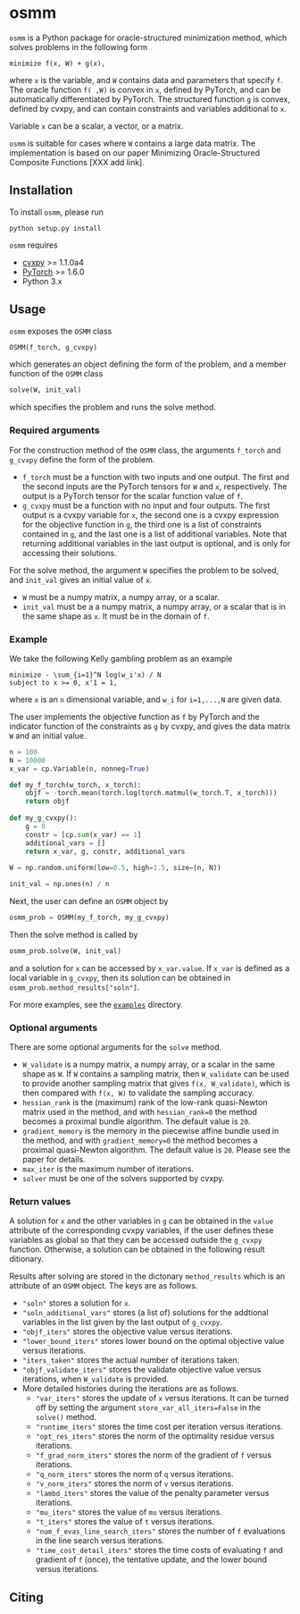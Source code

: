 # osmm
`osmm` is a Python package for oracle-structured minimization method, which solves problems in the following form
```
minimize f(x, W) + g(x),
```
where `x` is the variable, and `W` contains data and parameters that specify `f`. 
The oracle function `f( ,W)` is convex in `x`, defined by PyTorch, and can be automatically differentiated by PyTorch. 
The structured function `g` is convex, defined by cvxpy, and can contain constraints and variables additional to `x`.

Variable `x` can be a scalar, a vector, or a matrix.

`osmm` is suitable for cases where `W` contains a large data matrix.
The implementation is based on our paper Minimizing Oracle-Structured Composite Functions [XXX add link].

## Installation
To install `osmm`, please run 
```
python setup.py install
```

`osmm` requires
* [cvxpy](https://github.com/cvxgrp/cvxpy) >= 1.1.0a4
* [PyTorch](https://pytorch.org/) >= 1.6.0
* Python 3.x

## Usage
`osmm` exposes the `OSMM` class 
```python
OSMM(f_torch, g_cvxpy)
```
which generates an object defining the form of the problem, and a member function of the `OSMM` class
```python
solve(W, init_val)
```
which specifies the problem and runs the solve method.

### Required arguments
For the construction method of the `OSMM` class, the arguments `f_torch` and `g_cvxpy` define the form of the problem.
* `f_torch` must be a function with two inputs and one output. The first and the second inputs are the PyTorch tensors for `W` and `x`, respectively. The output is a PyTorch tensor for the scalar function value of `f`.
* `g_cvxpy` must be a function with no input and four outputs. The first output is a cvxpy variable for `x`, the second one is a cvxpy expression for the objective function in `g`, the third one is a list of constraints contained in `g`, and the last one is a list of additional variables. Note that returning additional variables in the last output is optional, and is only for accessing their solutions.

For the solve method, the argument `W` specifies the problem to be solved, and `init_val` gives an initial value of `x`.
* `W` must be a numpy matrix, a numpy array, or a scalar.
* `init_val` must be a a numpy matrix, a numpy array, or a scalar that is in the same shape as `x`. It must be in the domain of `f`.

### Example
We take the following Kelly gambling problem as an example
```
minimize - \sum_{i=1}^N log(w_i'x) / N
subject to x >= 0, x'1 = 1,
```
where `x` is an `n` dimensional variable, and `w_i` for `i=1,...,N` are given data.

The user implements the objective function as `f` by PyTorch and the indicator function of the constraints as `g` by cvxpy, and gives the data matrix `W` and an initial value.
```python
n = 100
N = 10000
x_var = cp.Variable(n, nonneg=True)

def my_f_torch(w_torch, x_torch):
    objf = -torch.mean(torch.log(torch.matmul(w_torch.T, x_torch)))
    return objf
    
def my_g_cvxpy():
    g = 0
    constr = [cp.sum(x_var) == 1]
    additional_vars = []
    return x_var, g, constr, additional_vars
    
W = np.random.uniform(low=0.5, high=1.5, size=(n, N))

init_val = np.ones(n) / n
```
Next, the user can define an `OSMM` object by
```python
osmm_prob = OSMM(my_f_torch, my_g_cvxpy)
```
Then the solve method is called by
```python
osmm_prob.solve(W, init_val)
```
and a solution for `x` can be accessed by `x_var.value`. If `x_var` is defined as a local variable in `g_cvxpy`, then its solution can be obtained in  `osmm_prob.method_results["soln"]`.

For more examples, see the [`examples`](examples/) directory.

### Optional arguments
There are some optional arguments for the `solve` method.
* `W_validate` is a numpy matrix, a numpy array, or a scalar in the same shape as `W`. If `W` contains a sampling matrix, then `W_validate` can be used to provide another sampling matrix that gives `f(x, W_validate)`, which is then compared with `f(x, W)` to validate the sampling accuracy.
* `hessian_rank` is the (maximum) rank of the low-rank quasi-Newton matrix used in the method, and with `hessian_rank=0` the method becomes a proximal bundle algorithm. The default value is `20`.
*  `gradient_memory` is the memory in the piecewise affine bundle used in the method, and with `gradient_memory=0` the method becomes a proximal quasi-Newton algorithm. The default value is `20`. Please see the paper for details.
* `max_iter` is the maximum number of iterations.
* `solver` must be one of the solvers supported by cvxpy.


### Return values
A solution for `x` and the other variables in `g` can be obtained in the `value` attribute of the corresponding cvxpy variables, if the user defines these variables as global so that they can be accessed outside the `g_cvxpy` function. Otherwise, a solution can be obtained in the following result ditionary.

Results after solving are stored in the dictonary `method_results` which is an attribute of an `OSMM` object. The keys are as follows.
* `"soln"` stores a solution for `x`.
* `"soln_additional_vars"` stores (a list of) solutions for the addtional variables in the list given by the last output of `g_cvxpy`.
* `"objf_iters"` stores the objective value versus iterations.
* `"lower_bound_iters"` stores lower bound on the optimal objective value versus iterations.
* `"iters_taken"` stores the actual number of iterations taken.
* `"objf_validate_iters"` stores the validate objective value versus iterations, when `W_validate` is provided.
* More detailed histories during the iterations are as follows.
  * `"var_iters"` stores the update of `x` versus iterations. It can be turned off by setting the argument `store_var_all_iters=False` in the `solve()` method.
  * `"runtime_iters"` stores the time cost per iteration versus iterations.
  * `"opt_res_iters"` stores the norm of the optimality residue versus iterations.
  * `"f_grad_norm_iters"` stores the norm of the gradient of `f` versus iterations.
  * `"q_norm_iters"` stores the norm of `q` versus iterations.
  * `"v_norm_iters"` stores the norm of `v` versus iterations.
  * `"lambd_iters"` stores the value of the penalty parameter versus iterations.
  * `"mu_iters"` stores the value of `mu` versus iterations.
  * `"t_iters"` stores the value of `t` versus iterations.
  * `"num_f_evas_line_search_iters"` stores the number of `f` evaluations in the line search versus iterations.
  * `"time_cost_detail_iters"` stores the time costs of evaluating `f` and gradient of `f` (once), the tentative update, and the lower bound versus iterations.

## Citing
